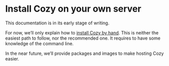 # Install Cozy on your own server

This documentation is in its early stage of writing.

For now, we’ll only explain how to [install Cozy by hand](install/manual.md). This is neither the easiest path to follow, nor the recommended one. It requires to have some knowledge of the command line.

In the near future, we’ll provide packages and images to make hosting Cozy easier.
